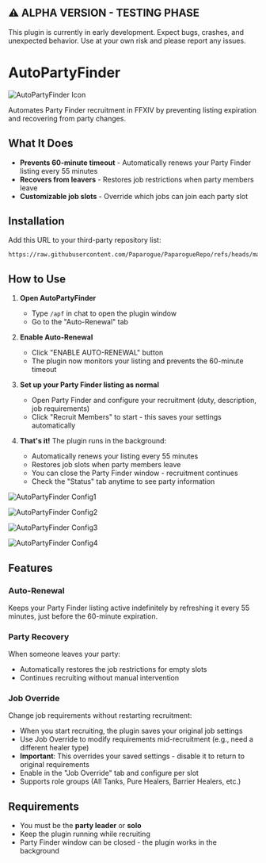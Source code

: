 ## ⚠️ ALPHA VERSION - TESTING PHASE
This plugin is currently in early development. Expect bugs, crashes, and unexpected behavior. Use at your own risk and please report any issues.

# AutoPartyFinder
![AutoPartyFinder Icon](https://raw.github.com/Paparogue/AutoPartyFinder/99fbcb558c4938d80dd29b177fed287c2aa7ef4a/apf.png)

Automates Party Finder recruitment in FFXIV by preventing listing expiration and recovering from party changes.

## What It Does

- **Prevents 60-minute timeout** - Automatically renews your Party Finder listing every 55 minutes
- **Recovers from leavers** - Restores job restrictions when party members leave
- **Customizable job slots** - Override which jobs can join each party slot

## Installation

Add this URL to your third-party repository list:
```
https://raw.githubusercontent.com/Paparogue/PaparogueRepo/refs/heads/main/repo.json
```

## How to Use

1. **Open AutoPartyFinder**
   - Type `/apf` in chat to open the plugin window
   - Go to the "Auto-Renewal" tab

2. **Enable Auto-Renewal**
   - Click "ENABLE AUTO-RENEWAL" button
   - The plugin now monitors your listing and prevents the 60-minute timeout
  
3. **Set up your Party Finder listing as normal**
   - Open Party Finder and configure your recruitment (duty, description, job requirements)
   - Click "Recruit Members" to start - this saves your settings automatically

4. **That's it!** The plugin runs in the background:
   - Automatically renews your listing every 55 minutes
   - Restores job slots when party members leave
   - You can close the Party Finder window - recruitment continues
   - Check the "Status" tab anytime to see party information
     

![AutoPartyFinder Config1](https://raw.github.com/Paparogue/AutoPartyFinder/595d3141615b94c9a0f0a370365dd85fa689af28/Images/UI_1.png)

![AutoPartyFinder Config2](https://raw.github.com/Paparogue/AutoPartyFinder/595d3141615b94c9a0f0a370365dd85fa689af28/Images/UI_2.png)

![AutoPartyFinder Config3](https://raw.github.com/Paparogue/AutoPartyFinder/595d3141615b94c9a0f0a370365dd85fa689af28/Images/UI_3.png)

![AutoPartyFinder Config4](https://raw.github.com/Paparogue/AutoPartyFinder/595d3141615b94c9a0f0a370365dd85fa689af28/Images/UI_4.png)

## Features

### Auto-Renewal
Keeps your Party Finder listing active indefinitely by refreshing it every 55 minutes, just before the 60-minute expiration.

### Party Recovery
When someone leaves your party:
- Automatically restores the job restrictions for empty slots
- Continues recruiting without manual intervention

### Job Override
Change job requirements without restarting recruitment:
- When you start recruiting, the plugin saves your original job settings
- Use Job Override to modify requirements mid-recruitment (e.g., need a different healer type)
- **Important**: This overrides your saved settings - disable it to return to original requirements
- Enable in the "Job Override" tab and configure per slot
- Supports role groups (All Tanks, Pure Healers, Barrier Healers, etc.)

## Requirements

- You must be the **party leader** or **solo**
- Keep the plugin running while recruiting
- Party Finder window can be closed - the plugin works in the background
